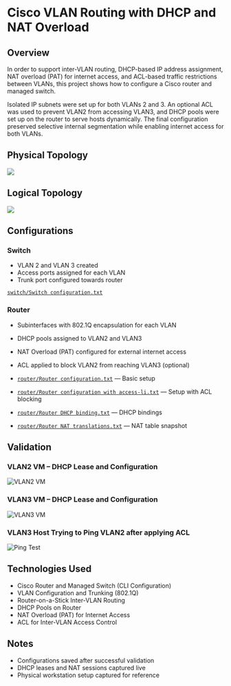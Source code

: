 # Cisco VLAN Routing with DHCP and NAT Overload

## Overview

In order to support inter-VLAN routing, DHCP-based IP address assignment, NAT overload (PAT) for internet access, and ACL-based traffic restrictions between VLANs, this project shows how to configure a Cisco router and managed switch.

Isolated IP subnets were set up for both VLANs 2 and 3. An optional ACL was used to prevent VLAN2 from accessing VLAN3, and DHCP pools were set up on the router to serve hosts dynamically. The final configuration preserved selective internal segmentation while enabling internet access for both VLANs.
## Physical Topology

![](photos/Physical_Network_Topology.jpg)

## Logical Topology

![](photos/Logical_Network_Topology.png)

## Configurations

### Switch
- VLAN 2 and VLAN 3 created
- Access ports assigned for each VLAN
- Trunk port configured towards router

[`switch/Switch configuration.txt`](switch/Switch%20configuration.txt)

### Router
- Subinterfaces with 802.1Q encapsulation for each VLAN
- DHCP pools assigned to VLAN2 and VLAN3
- NAT Overload (PAT) configured for external internet access
- ACL applied to block VLAN2 from reaching VLAN3 (optional)

- [`router/Router configuration.txt`](router/Router%20configuration.txt) — Basic setup  
- [`router/Router configuration with access-li.txt`](router/Router%20configuration%20with%20access-li.txt) — Setup with ACL blocking  
- [`router/Router DHCP binding.txt`](router/Router%20DHCP%20binding.txt) — DHCP bindings  
- [`router/Router NAT translations.txt`](router/Router%20NAT%20translations.txt) — NAT table snapshot

## Validation

### VLAN2 VM – DHCP Lease and Configuration
![VLAN2 VM](photos/VM_in_VLAN2_Configuration.jpg)

### VLAN3 VM – DHCP Lease and Configuration
![VLAN3 VM](photos/VM_In_VLAN3_Configuration.jpg)

### VLAN3 Host Trying to Ping VLAN2 after applying ACL 
![Ping Test](photos/VM_in_VLAN3_Pinging_VLAN2.jpg)

## Technologies Used

- Cisco Router and Managed Switch (CLI Configuration)
- VLAN Configuration and Trunking (802.1Q)
- Router-on-a-Stick Inter-VLAN Routing
- DHCP Pools on Router
- NAT Overload (PAT) for Internet Access
- ACL for Inter-VLAN Access Control

## Notes

- Configurations saved after successful validation
- DHCP leases and NAT sessions captured live
- Physical workstation setup captured for reference
